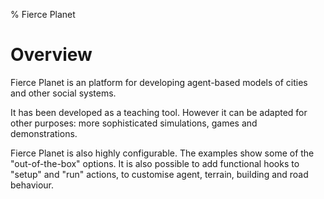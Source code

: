 % Fierce Planet

# Overview

Fierce Planet is an platform for developing agent-based models of cities and other social systems.

It has been developed as a teaching tool. However it can be adapted for other purposes: more sophisticated simulations, games and demonstrations.

Fierce Planet is also highly configurable. The examples show some of the "out-of-the-box" options. It is also possible to add functional hooks to "setup" and "run" actions, to customise agent, terrain, building and road behaviour.

